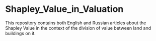 # Shapley_Value_in_Valuation
 This repository contains both English and Russian articles about the Shapley Value in the context of the division of value between land and buildings on it.
